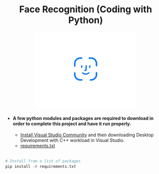 <a> 
   <div align="center"> <h1>Face Recognition (Coding with Python)</h1> 
   <img border="0" src="/icon.gif" width="320" height="240" >
   </div>
</a>

- #### A few python modules and packages are required to download in order to complete this project and have it run properly.
  - [Install Visual Studio Community](https://visualstudio.microsoft.com/vs/community) and then downloading Desktop Development with C++ workload in Visual Studio.
  - [requirements.txt](https://github.com/serhanelmacioglu/Face-Recognition_Coding-with-Python/blob/main/requirements.txt)
``` python

# Install from a list of packages 
pip install -r requirements.txt

```
